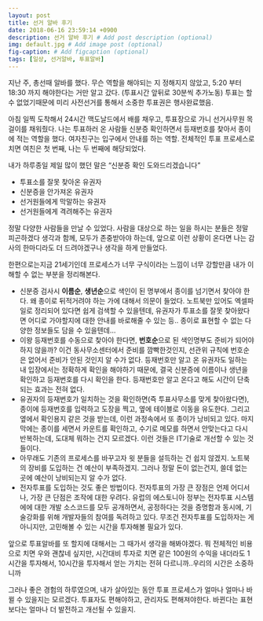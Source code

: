 ```yaml
---
layout: post
title: 선거 알바 후기
date: 2018-06-16 23:59:14 +0900
description: 선거 알바 후기 # Add post description (optional)
img: default.jpg # Add image post (optional)
fig-caption: # Add figcaption (optional)
tags: [일상, 선거알바, 투표알바]
---
```


지난 주, 총선때 알바를 했다. 무슨 역할을 해야되는 지 정해지지 않았고, 5:20 부터 18:30 까지 해야한다는 거만 알고 갔다. (투표시간 앞뒤로 30분씩 추가노동) 투표는 할 수 없었기때문에 미리 사전선거를 통해서 소중한 투표권은 행사완료했음.

아침 일찍 도착해서 24시간 맥도날드에서 배를 채우고, 투표장으로 가니 선거사무원 목걸이를 채워줬다. 나는 투표하러 온 사람들 신분증 확인하면서 등재번호를 찾아서 종이에 적는 역할을 했다. 여자친구는 입구에서 안내를 하는 역할. 전체적인 투표 프로세스로 치면 여친은 첫 번째, 나는 두 번째에 해당되었다.

내가 하루종일 제일 많이 했던 말은 “신분증 확인 도와드리겠습니다”

-   투표소를 잘못 찾아온 유권자
-   신분증을 안가져온 유권자
-   선거원들에게  막말하는 유권자
-   선거원들에게 격려해주는 유권자

정말 다양한 사람들을 만날 수 있었다. 사람을 대상으로 하는 일을 하시는 분들은 정말 피곤하겠다 생각과 함께, 모두가 존중받아야 하는데, 앞으로 이런 상황이 온다면 나는 감사의 한마디라도 더 드려야겠구나 생각을 하게 만들었다.

한편으로는지금 21세기인데 프로세스가 너무 구식이라는 느낌이 너무 강할만큼 내가 이해할 수 없는 부분을 정리해본다.

-   신분증 검사시  **이름순**,  **생년순**으로 색인이 된 명부에서 종이를 넘기면서 찾아야 한다. 왜 종이로 뒤적거려야 하는 가에 대해서 의문이 들었다. 노트북만 있어도 엑셀파일로 정리되어 있다면 쉽게 검색할 수 있을텐데, 유권자가 투표소를 잘못 찾아왔다면 어디로 가야할지에 대한 안내를 바로해줄 수 있는 등.. 종이로 표현할 수 없는 다양한 정보들도 담을 수 있을텐데…
-   이왕 등재번호를 수동으로 찾아야 한다면,  **번호순**으로 된 색인명부도 준비가 되어야 하지 않을까? 이건 동사무소센터에서 준비를 깜빡한것인지, 선관위 규칙에 번호순은 없어서 준비가 안된 것인지 알 수가 없다. 등재번호만 알고 온 유권자도 일하는 내 입장에서는 정확하게 확인을 해야하기 때문에, 결국 신분증에 이름이나 생년을 확인하고 등재번호를 다시 확인을 한다. 등재번호만 알고 온다고 해도 시간이 단축되는 효과는 전혀 없다.
-   유권자의 등재번호가 일치하는 것을 확인하면(즉 투표사무소를 맞게 찾아왔다면), 종이에 등재번호를 입력하고 도장을 찍고, 옆에 테이블로 이동을 유도한다. 그리고 옆에서 확인용지 같은 것을 받는데, 이런 과정속에서 또 종이가 낭비되고 있다. 마지막에는 종이를 세면서 카운트를 확인하고, 수기로 메모를 하면서 안맞는다고 다시 반복하는데, 도대체 뭐하는 건지 모르겠다. 이런 것들은 IT기술로 개선할 수 있는 것들이다.
-   아무래도 기존의 프로세스를 바꾸고자 윗 분들을 설득하는 건 쉽지 않겠지. 노트북의 장비를 도입하는 건 예산이 부족하겠지. 그러나 정말 돈이 없는건지, 쓸데 없는 곳에 예산이 낭비되는지 알 수가 없다.
-   전자투표를 도입하는 것도 좋은 방법이다. 전자투표의 가장 큰 장점은 언제 어디서나, 가장 큰 단점은 조작에 대한 우려다. 유럽의 에스토니아 정부는 전자투표 시스템에에 대한 개발 소스코드를 모두 공개하면서, 공정하다는 것을 증명함과 동시에, 기술강화를 위해 개발자들의 참여를 독려하고 있다. 무조건 전자투표를 도입하자는 게 아니지만, 고민해볼 수 있는 시간을 투자해볼 필요가 있다.

앞으로 투표알바를 또 할지에 대해서는 그 때가서 생각을 해봐야겠다. 뭐 전체적인 비용으로 치면 우와 괜찮네 싶지만, 시간대비 투자로 치면 같은 100원의 수익을 내더라도 1시간을 투자해서, 10시간을 투자해서 얻는 가치는 전혀 다르니까..우리의 시간은 소중하니까

그러나 좋은 경험의 하루였으며, 내가 살아있는 동안 투표 프로세스가 얼마나 얼마나 바뀔 수 있을지는 모르겠다. 투표자도 편해야하고, 관리자도 편해져야한다. 바뀐다는 표현보다는 얼마나 더 발전하고 개선될 수 있을지.
